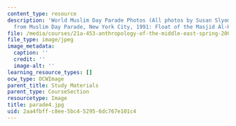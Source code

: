 ```yaml
---
content_type: resource
description: 'World Muslim Day Parade Photos (All photos by Susan Slyomovics): Photos
  from Muslim Day Parade, New York City, 1991: Float of the Masjid Al-Haram, Makkah'
file: /media/courses/21a-453-anthropology-of-the-middle-east-spring-2004/2aa4fbffc8ee5bc452956dc767e101c4_parade4.jpg
file_type: image/jpeg
image_metadata:
  caption: ''
  credit: ''
  image-alt: ''
learning_resource_types: []
ocw_type: OCWImage
parent_title: Study Materials
parent_type: CourseSection
resourcetype: Image
title: parade4.jpg
uid: 2aa4fbff-c8ee-5bc4-5295-6dc767e101c4
---
```

